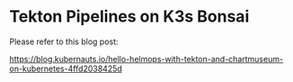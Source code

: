 # Tekton Pipelines on K3s Bonsai

Please refer to this blog post:

https://blog.kubernauts.io/hello-helmops-with-tekton-and-chartmuseum-on-kubernetes-4ffd2038425d
